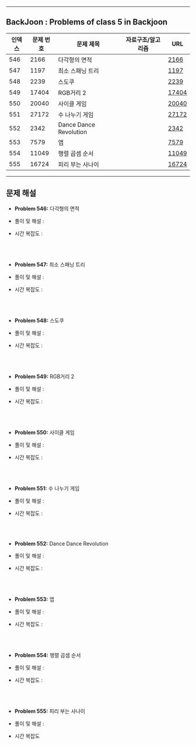 
---

## BackJoon : Problems of class 5 in Backjoon

| 인덱스 | 문제 번호 | 문제 제목                   | 자료구조/알고리즘 | URL |
|--------|------------|-----------------------------|------------------|------------------------------------------------|
| 546    | 2166       | 다각형의 면적               |                  | [2166](https://www.acmicpc.net/problem/2166)   |
| 547    | 1197       | 최소 스패닝 트리             |                  | [1197](https://www.acmicpc.net/problem/1197)   |
| 548    | 2239       | 스도쿠                       |                  | [2239](https://www.acmicpc.net/problem/2239)   |
| 549    | 17404      | RGB거리 2                    |                  | [17404](https://www.acmicpc.net/problem/17404) |
| 550    | 20040      | 사이클 게임                  |                  | [20040](https://www.acmicpc.net/problem/20040) |
| 551    | 27172      | 수 나누기 게임               |                  | [27172](https://www.acmicpc.net/problem/27172) |
| 552    | 2342       | Dance Dance Revolution       |                  | [2342](https://www.acmicpc.net/problem/2342)   |
| 553    | 7579       | 앱                           |                  | [7579](https://www.acmicpc.net/problem/7579)   |
| 554    | 11049      | 행렬 곱셈 순서               |                  | [11049](https://www.acmicpc.net/problem/11049) |
| 555    | 16724      | 피리 부는 사나이            |                  | [16724](https://www.acmicpc.net/problem/16724) |

---

## 문제 해설

- **Problem 546:** 다각형의 면적  
- 풀이 및 해설 :  
- 시간 복잡도 :  
<br><br><br>

- **Problem 547:** 최소 스패닝 트리  
- 풀이 및 해설 :  
- 시간 복잡도 :  
<br><br><br>

- **Problem 548:** 스도쿠  
- 풀이 및 해설 :  
- 시간 복잡도 :  
<br><br><br>

- **Problem 549:** RGB거리 2  
- 풀이 및 해설 :  
- 시간 복잡도 :  
<br><br><br>

- **Problem 550:** 사이클 게임  
- 풀이 및 해설 :  
- 시간 복잡도 :  
<br><br><br>

- **Problem 551:** 수 나누기 게임  
- 풀이 및 해설 :  
- 시간 복잡도 :  
<br><br><br>

- **Problem 552:** Dance Dance Revolution  
- 풀이 및 해설 :  
- 시간 복잡도 :  
<br><br><br>

- **Problem 553:** 앱  
- 풀이 및 해설 :  
- 시간 복잡도 :  
<br><br><br>

- **Problem 554:** 행렬 곱셈 순서  
- 풀이 및 해설 :  
- 시간 복잡도 :  
<br><br><br>

- **Problem 555:** 피리 부는 사나이  
- 풀이 및 해설 :  
- 시간 복잡도
